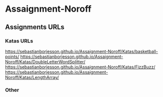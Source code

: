 # Assaignment-Noroff

## Assignments URLs

### Katas URLs
https://sebastianborjesson.github.io/Assaignment-Noroff/Katas/basketball-points/
https://sebastianborjesson.github.io/Assaignment-Noroff/Katas/DoubleLetterWordSplitter/
https://sebastianborjesson.github.io/Assaignment-Noroff/Katas/FizzBuzz/
https://sebastianborjesson.github.io/Assaignment-Noroff/Katas/LengthArray/

### Other

